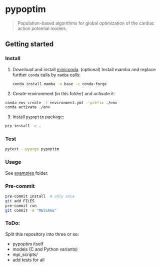 # pypoptim
>Population-based algorithms for global optimization of the cardiac action potential models.

## Getting started
### Install
1. Download and install [miniconda](https://docs.conda.io/en/latest/miniconda.html#linux-installers).
(optional) Install mamba and replace further `conda` calls by `mamba` calls:
    ```sh
    conda install mamba -n base -c conda-forge
    ```
2. Create environment (in this folder) and activate it:
```sh
conda env create -f environment.yml --prefix ./env
conda activate ./env
```
3. Install `pypoptim` package:
```sh
pip install -e .
```

### Test
```sh
pytest --pyargs pypoptim
```

### Usage
See [examples](./examples) folder.

### Pre-commit
```sh
pre-commit install  # only once
git add FILES
pre-commit run
git commit -m "MESSAGE"
```

### ToDo:
Split this repository into three or so:
- pypoptim itself
- models (C and Python variants)
- mpi_scripts/
- add tests for all
